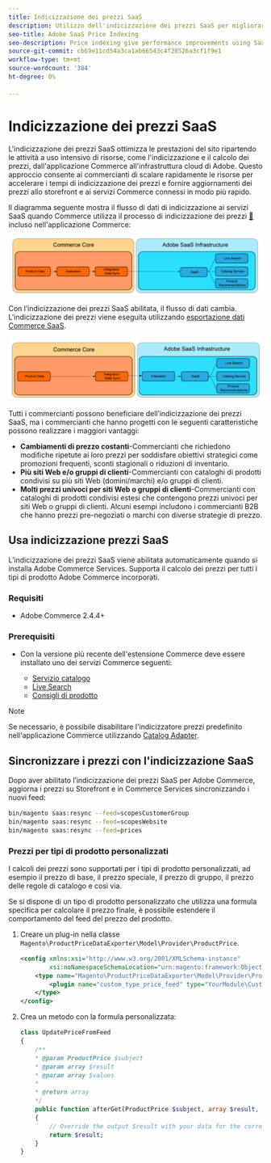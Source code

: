 ```yaml
---
title: Indicizzazione dei prezzi SaaS
description: Utilizzo dell'indicizzazione dei prezzi SaaS per migliorare le prestazioni
seo-title: Adobe SaaS Price Indexing
seo-description: Price indexing give performance improvements using SaaS infrastructure
source-git-commit: cb69e11cd54a3ca1ab66543c4f28526a3cf1f9e1
workflow-type: tm+mt
source-wordcount: '384'
ht-degree: 0%

---
```


# Indicizzazione dei prezzi SaaS

L&#39;indicizzazione dei prezzi SaaS ottimizza le prestazioni del sito ripartendo le attività a uso intensivo di risorse, come l&#39;indicizzazione e il calcolo dei prezzi, dall&#39;applicazione Commerce all&#39;infrastruttura cloud di Adobe. Questo approccio consente ai commercianti di scalare rapidamente le risorse per accelerare i tempi di indicizzazione dei prezzi e fornire aggiornamenti dei prezzi allo storefront e ai servizi Commerce connessi in modo più rapido.

Il diagramma seguente mostra il flusso di dati di indicizzazione ai servizi SaaS quando Commerce utilizza il processo di indicizzazione dei prezzi [&#128279;](https://experienceleague.adobe.com/en/docs/commerce-operations/configuration-guide/cli/manage-indexers) incluso nell&#39;applicazione Commerce:

![Flusso di dati predefinito](assets/old_way.png)

Con l’indicizzazione dei prezzi SaaS abilitata, il flusso di dati cambia. L&#39;indicizzazione dei prezzi viene eseguita utilizzando [esportazione dati Commerce SaaS](../data-export/data-synchronization.md).

![Flusso dati indicizzazione prezzo SaaS](assets/new_way.png)

Tutti i commercianti possono beneficiare dell’indicizzazione dei prezzi SaaS, ma i commercianti che hanno progetti con le seguenti caratteristiche possono realizzare i maggiori vantaggi:

* **Cambiamenti di prezzo costanti**-Commercianti che richiedono modifiche ripetute ai loro prezzi per soddisfare obiettivi strategici come promozioni frequenti, sconti stagionali o riduzioni di inventario.
* **Più siti Web e/o gruppi di clienti**-Commercianti con cataloghi di prodotti condivisi su più siti Web (domini/marchi) e/o gruppi di clienti.
* **Molti prezzi univoci per siti Web o gruppi di clienti**-Commercianti con cataloghi di prodotti condivisi estesi che contengono prezzi univoci per siti Web o gruppi di clienti. Alcuni esempi includono i commercianti B2B che hanno prezzi pre-negoziati o marchi con diverse strategie di prezzo.

## Usa indicizzazione prezzi SaaS

L’indicizzazione dei prezzi SaaS viene abilitata automaticamente quando si installa Adobe Commerce Services. Supporta il calcolo dei prezzi per tutti i tipi di prodotto Adobe Commerce incorporati.

### Requisiti

* Adobe Commerce 2.4.4+

### Prerequisiti

* Con la versione più recente dell&#39;estensione Commerce deve essere installato uno dei servizi Commerce seguenti:

   * [Servizio catalogo](../catalog-service/overview.md)
   * [Live Search](../live-search/overview.md)
   * [Consigli di prodotto](../product-recommendations/guide-overview.md)


>[!NOTE]
>
>Se necessario, è possibile disabilitare l&#39;indicizzatore prezzi predefinito nell&#39;applicazione Commerce utilizzando [Catalog Adapter](catalog-adapter.md).

## Sincronizzare i prezzi con l&#39;indicizzazione SaaS

Dopo aver abilitato l’indicizzazione dei prezzi SaaS per Adobe Commerce, aggiorna i prezzi su Storefront e in Commerce Services sincronizzando i nuovi feed:

```bash
bin/magento saas:resync --feed=scopesCustomerGroup
bin/magento saas:resync --feed=scopesWebsite
bin/magento saas:resync --feed=prices
```

### Prezzi per tipi di prodotto personalizzati

I calcoli dei prezzi sono supportati per i tipi di prodotto personalizzati, ad esempio il prezzo di base, il prezzo speciale, il prezzo di gruppo, il prezzo delle regole di catalogo e così via.

Se si dispone di un tipo di prodotto personalizzato che utilizza una formula specifica per calcolare il prezzo finale, è possibile estendere il comportamento del feed del prezzo del prodotto.

1. Creare un plug-in nella classe `Magento\ProductPriceDataExporter\Model\Provider\ProductPrice`.

   ```xml
   <config xmlns:xsi="http://www.w3.org/2001/XMLSchema-instance"
           xsi:noNamespaceSchemaLocation="urn:magento:framework:ObjectManager/etc/config.xsd">
       <type name="Magento\ProductPriceDataExporter\Model\Provider\ProductPrice">
           <plugin name="custom_type_price_feed" type="YourModule\CustomProductType\Plugin\UpdatePriceFromFeed" />
       </type>
   </config>
   ```

1. Crea un metodo con la formula personalizzata:

   ```php
   class UpdatePriceFromFeed
   {
       /**
       * @param ProductPrice $subject
       * @param array $result
       * @param array $values
       *
       * @return array
       */
       public function afterGet(ProductPrice $subject, array $result, array $values) : array
       {
           // Override the output $result with your data for the corresponding products (see original method for details) 
           return $result;
       }
   }
   ```

